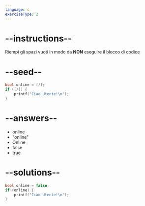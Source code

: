 ```yaml
---
language: c
exerciseType: 2
---
```


# --instructions--

Riempi gli spazi vuoti in modo da **NON** eseguire il blocco di codice

# --seed--

```c
bool online = [/];
if ([/]) {
    printf("Ciao Utente!\n");
}
```

# --answers--

- online
- "online"
- Online
- false
- true

# --solutions--

```c
bool online = false;
if (online) {
    printf("Ciao Utente!\n");
}
```
